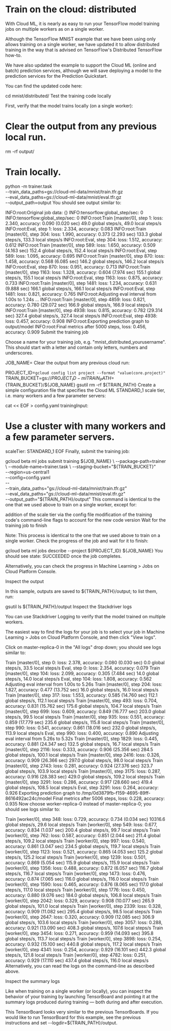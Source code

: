 # Train on the cloud: distributed

With Cloud ML, it is nearly as easy to run your TensorFlow model training jobs on multiple workers as on a single worker.

Although the TensorFlow MNIST example that we have been using only allows training on a single worker, we have updated it to allow distributed training in the way that is advised on TensorFlow's Distributed TensorFlow how-to.

We have also updated the example to support the Cloud ML (online and batch) prediction services, although we will save deploying a model to the prediction services for the Prediction Quickstart.

You can find the updated code here:

cd mnist/distributed/
Test the training code locally

First, verify that the model trains locally (on a single worker):

# Clear the output from any previous local run.
rm -rf output/
# Train locally.
python -m trainer.task \
  --train_data_paths=gs://cloud-ml-data/mnist/train.tfr.gz \
  --eval_data_paths=gs://cloud-ml-data/mnist/eval.tfr.gz \
  --output_path=output
You should see output similar to:

INFO:root:Original job data: {}
INFO:tensorflow:global_step/sec: 0
INFO:tensorflow:global_step/sec: 0
INFO:root:Train [master/0], step 1: loss: 2.340, accuracy: 0.090 (0.020 sec) 49.0 global steps/s, 49.0 local steps/s
INFO:root:Eval, step 1: loss: 2.334, accuracy: 0.083
INFO:root:Train [master/0], step 304: loss: 1.990, accuracy: 0.373 (2.293 sec) 133.3 global steps/s, 133.3 local steps/s
INFO:root:Eval, step 304: loss: 1.512, accuracy: 0.612
INFO:root:Train [master/0], step 589: loss: 1.650, accuracy: 0.509 (4.163 sec) 152.4 global steps/s, 152.4 local steps/s
INFO:root:Eval, step 589: loss: 1.095, accuracy: 0.695
INFO:root:Train [master/0], step 870: loss: 1.458, accuracy: 0.568 (6.085 sec) 146.2 global steps/s, 146.2 local steps/s
INFO:root:Eval, step 870: loss: 0.951, accuracy: 0.713
INFO:root:Train [master/0], step 1163: loss: 1.328, accuracy: 0.604 (7.974 sec) 155.1 global steps/s, 155.1 local steps/s
INFO:root:Eval, step 1163: loss: 0.875, accuracy: 0.733
INFO:root:Train [master/0], step 1481: loss: 1.234, accuracy: 0.631 (9.888 sec) 166.1 global steps/s, 166.1 local steps/s
INFO:root:Eval, step 1481: loss: 0.821, accuracy: 0.765
INFO:root:Adjusting eval interval from 1.00s to 1.24s
...
INFO:root:Train [master/0], step 4859: loss: 0.821, accuracy: 0.780 (29.072 sec) 166.9 global steps/s, 166.9 local steps/s
INFO:root:Train [master/0], step 4938: loss: 0.815, accuracy: 0.782 (29.314 sec) 327.4 global steps/s, 327.4 local steps/s
INFO:root:Eval, step 4938: loss: 0.457, accuracy: 0.908
INFO:root:Exporting prediction graph to output/model
INFO:root:Final metrics after 5000 steps, loss: 0.456, accuracy: 0.909
Submit the training job

Choose a name for your training job, e.g. "mnist_distributed_yourusername". This should start with a letter and contain only letters, numbers and underscores.

JOB_NAME=<your job name>
Clear the output from any previous cloud run:

PROJECT_ID=`gcloud config list project --format "value(core.project)"`
TRAIN_BUCKET=gs://${PROJECT_ID}-ml
TRAIN_PATH=${TRAIN_BUCKET}/${JOB_NAME}
gsutil rm -rf ${TRAIN_PATH}
Create a simple configuration file that specifies the Cloud ML STANDARD_1 scale tier, i.e. many workers and a few parameter servers:

cat << EOF > config.yaml
trainingInput:
  # Use a cluster with many workers and a few parameter servers.
  scaleTier: STANDARD_1
EOF
Finally, submit the training job:

gcloud beta ml jobs submit training ${JOB_NAME} \
  --package-path=trainer \
  --module-name=trainer.task \
  --staging-bucket="${TRAIN_BUCKET}" \
  --region=us-central1 \
  --config=config.yaml \
  -- \
  --train_data_paths="gs://cloud-ml-data/mnist/train.tfr.gz" \
  --eval_data_paths="gs://cloud-ml-data/mnist/eval.tfr.gz" \
  --output_path="${TRAIN_PATH}/output"
This command is identical to the one that we used above to train on a single worker, except for:

addition of the scale tier via the config file
modification of the training code's command-line flags to account for the new code version
Wait for the training job to finish

Note: This process is identical to the one that we used above to train on a single worker.
Check the progress of the job and wait for it to finish:

gcloud beta ml jobs describe --project ${PROJECT_ID} ${JOB_NAME}
You should see state: SUCCEEDED once the job completes.

Alternatively, you can check the progress in Machine Learning > Jobs on Cloud Platform Console.

Inspect the output

In this sample, outputs are saved to ${TRAIN_PATH}/output; to list them, run:

gsutil ls ${TRAIN_PATH}/output
Inspect the Stackdriver logs

You can use Stackdriver Logging to verify that the model trained on multiple workers.

The easiest way to find the logs for your job is to select your job in Machine Learning > Jobs on Cloud Platform Console, and then click "View logs".

Click on master-replica-0 in the "All logs" drop down; you should see logs similar to:

Train [master/0], step 0: loss: 2.378, accuracy: 0.080 (0.030 sec) 0.0 global steps/s, 33.5 local steps/s
Eval, step 0: loss: 2.354, accuracy: 0.079
Train [master/0], step 104: loss: 2.099, accuracy: 0.305 (7.484 sec) 14.0 global steps/s, 14.0 local steps/s
Eval, step 104: loss: 1.808, accuracy: 0.562
Adjusting eval interval from 1.00s to 5.26s
Train [master/0], step 204: loss: 1.827, accuracy: 0.477 (13.752 sec) 16.0 global steps/s, 16.0 local steps/s
Train [master/0], step 317: loss: 1.553, accuracy: 0.585 (14.760 sec) 112.1 global steps/s, 112.1 local steps/s
Train [master/0], step 493: loss: 0.704, accuracy: 0.831 (15.762 sec) 175.6 global steps/s, 104.7 local steps/s
Train [master/0], step 699: loss: 0.609, accuracy: 0.849 (16.777 sec) 203.0 global steps/s, 99.5 local steps/s
Train [master/0], step 935: loss: 0.551, accuracy: 0.859 (17.779 sec) 235.6 global steps/s, 115.8 local steps/s
Train [master/0], step 990: loss: 0.541, accuracy: 0.861 (18.016 sec) 232.0 global steps/s, 113.9 local steps/s
Eval, step 990: loss: 0.400, accuracy: 0.890
Adjusting eval interval from 5.26s to 5.32s
Train [master/0], step 1829: loss: 0.445, accuracy: 0.881 (24.347 sec) 132.5 global steps/s, 16.7 local steps/s
Train [master/0], step 2116: loss: 0.333, accuracy: 0.906 (25.356 sec) 284.5 global steps/s, 100.1 local steps/s
Train [master/0], step 2416: loss: 0.326, accuracy: 0.909 (26.366 sec) 297.0 global steps/s, 98.0 local steps/s
Train [master/0], step 2743: loss: 0.281, accuracy: 0.924 (27.376 sec) 323.7 global steps/s, 103.9 local steps/s
Train [master/0], step 3175: loss: 0.287, accuracy: 0.916 (28.383 sec) 429.0 global steps/s, 109.2 local steps/s
Train [master/0], step 3291: loss: 0.286, accuracy: 0.917 (28.660 sec) 419.4 global steps/s, 108.5 local steps/s
Eval, step 3291: loss: 0.264, accuracy: 0.926
Exporting prediction graph to /tmp/0d3879fb-f159-4695-89ff-8616492ac24c/model
Final metrics after 5006 steps, loss: 0.228, accuracy: 0.935
Now choose worker-replica-0 instead of master-replica-0; you should see logs similar to:

Train [worker/0], step 348: loss: 0.729, accuracy: 0.734 (0.034 sec) 10316.6 global steps/s, 29.6 local steps/s
Train [worker/0], step 549: loss: 0.677, accuracy: 0.834 (1.037 sec) 200.4 global steps/s, 99.7 local steps/s
Train [worker/0], step 762: loss: 0.587, accuracy: 0.851 (2.044 sec) 211.4 global steps/s, 109.2 local steps/s
Train [worker/0], step 997: loss: 0.540, accuracy: 0.861 (3.047 sec) 234.5 global steps/s, 119.7 local steps/s
Train [worker/0], step 1123: loss: 0.521, accuracy: 0.865 (4.053 sec) 125.2 global steps/s, 125.2 local steps/s
Train [worker/0], step 1239: loss: 0.501, accuracy: 0.869 (5.054 sec) 115.9 global steps/s, 115.9 local steps/s
Train [worker/0], step 1356: loss: 0.488, accuracy: 0.872 (6.057 sec) 116.7 global steps/s, 116.7 local steps/s
Train [worker/0], step 1473: loss: 0.476, accuracy: 0.874 (7.065 sec) 116.0 global steps/s, 116.0 local steps/s
Train [worker/0], step 1590: loss: 0.465, accuracy: 0.876 (8.065 sec) 117.0 global steps/s, 117.0 local steps/s
Train [worker/0], step 1776: loss: 0.450, accuracy: 0.880 (9.076 sec) 184.0 global steps/s, 106.8 local steps/s
Train [worker/0], step 2042: loss: 0.329, accuracy: 0.908 (10.077 sec) 265.9 global steps/s, 101.0 local steps/s
Train [worker/0], step 2339: loss: 0.328, accuracy: 0.909 (11.082 sec) 295.4 global steps/s, 98.5 local steps/s
Train [worker/0], step 2647: loss: 0.320, accuracy: 0.909 (12.085 sec) 306.9 global steps/s, 103.6 local steps/s
Train [worker/0], step 3057: loss: 0.288, accuracy: 0.921 (13.090 sec) 408.3 global steps/s, 107.6 local steps/s
Train [worker/0], step 3454: loss: 0.271, accuracy: 0.959 (14.093 sec) 395.8 global steps/s, 113.7 local steps/s
Train [worker/0], step 3898: loss: 0.254, accuracy: 0.932 (15.100 sec) 440.8 global steps/s, 117.2 local steps/s
Train [worker/0], step 4341: loss: 0.254, accuracy: 0.929 (16.101 sec) 442.3 global steps/s, 121.8 local steps/s
Train [worker/0], step 4782: loss: 0.251, accuracy: 0.929 (17.110 sec) 437.4 global steps/s, 116.0 local steps/s
Alternatively, you can read the logs on the command-line as described above.

Inspect the summary logs

Like when training on a single worker (or locally), you can inspect the behavior of your training by launching TensorBoard and pointing it at the summary logs produced during training — both during and after execution.

This TensorBoard looks very similar to the previous TensorBoards. If you would like to run TensorBoard for this example, see the previous instructions and set --logdir=${TRAIN_PATH}/output.
